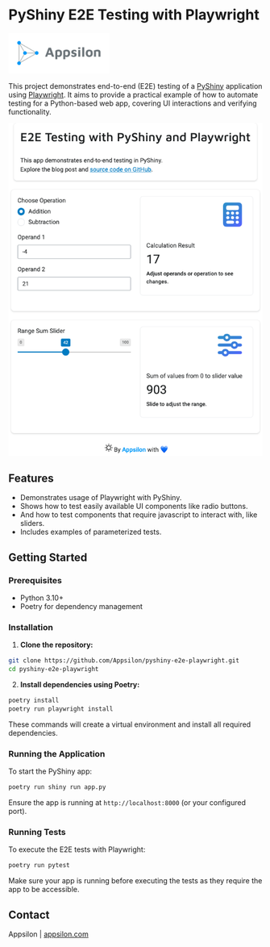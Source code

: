 # PyShiny E2E Testing with Playwright

<a href="https://www.appsilon.com/"><img src="images/appsilon_logo.png" width="200"></a>

This project demonstrates end-to-end (E2E) testing of a [PyShiny](https://shiny.posit.co/py/) application using [Playwright](https://playwright.dev/python/). It aims to provide a practical example of how to automate testing for a Python-based web app, covering UI interactions and verifying functionality.

![App Screenshot](images/app_screenshot.png)

## Features

- Demonstrates usage of Playwright with PyShiny.
- Shows how to test easily available UI components like radio buttons.
- And how to test components that require javascript to interact with, like sliders.
- Includes examples of parameterized tests.

## Getting Started

### Prerequisites

- Python 3.10+
- Poetry for dependency management

### Installation

1. **Clone the repository:**

```bash
git clone https://github.com/Appsilon/pyshiny-e2e-playwright.git
cd pyshiny-e2e-playwright
```

2. **Install dependencies using Poetry:**

```bash
poetry install
poetry run playwright install
```

These commands will create a virtual environment and install all required dependencies.

### Running the Application

To start the PyShiny app:

```bash
poetry run shiny run app.py
```

Ensure the app is running at `http://localhost:8000` (or your configured port).

### Running Tests

To execute the E2E tests with Playwright:

```bash
poetry run pytest
```

Make sure your app is running before executing the tests as they require the app to be accessible.

## Contact

Appsilon | [appsilon.com](https://appsilon.com)
